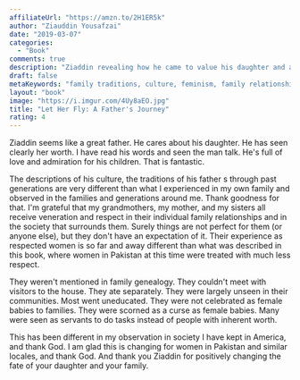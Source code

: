 ```yaml
---
affiliateUrl: "https://amzn.to/2H1ER5k"
author: "Ziauddin Yousafzai"
date: "2019-03-07"
categories:
  - "Book"
comments: true
description: "Ziaddin revealing how he came to value his daughter and all women equally." 
draft: false
metaKeywords: "family traditions, culture, feminism, family relationships, fatherhood"
layout: "book"
image: "https://i.imgur.com/4Uy8aEO.jpg"
title: "Let Her Fly: A Father's Journey"
rating: 4
---
```


Ziaddin seems like a great father.  He cares about his daughter.  He has seen clearly her worth.  I have read his words and seen the man talk.  He's full of love and admiration for his children.  That is fantastic.

The descriptions of his culture, the traditions of his father s through past generations are very different than what I experienced in my own family and observed in the families and generations around me.  Thank goodness for that.  I'm grateful that my grandmothers, my mother, and my sisters all receive veneration and respect in their individual family relationships and in the society that surrounds them.  Surely things are not perfect for them (or anyone else), but they don't have an expectation of it.  Their experience as respected women is so far and away different than what was described in this book, where women in Pakistan at this time were treated with much less respect.

They weren't mentioned in family genealogy.  They couldn't meet with visitors to the house.  They ate separately.  They were largely unseen in their communities.  Most went uneducated.  They were not celebrated as female babies to families.  They were scorned as a curse as female babies.  Many were seen as servants to do tasks instead of people with inherent worth.

This has been different in my observation in society I have kept in America, and thank God.  I am glad this is changing for women in Pakistan and similar locales, and thank God.  And thank you Ziaddin for positively changing the fate of your daughter and your family.
